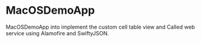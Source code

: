 # MacOSDemoApp

MacOSDemoApp into implement the custom cell table view and Called web service using Alamofire and SwiftyJSON.
